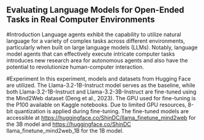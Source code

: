 ## Evaluating Language Models for Open-Ended Tasks in Real Computer Environments

#Introduction
Language agents exhibit the capability to utilize natural language for a variety of complex tasks across different environments, particularly when built on large language models (LLMs). Notably, language model agents that can effectively execute intricate computer tasks introduces new research area for autonomous agents and also have the potential to revolutionize human-computer interaction. 

#Experiment
In this experiment, models and datasets from Hugging Face are utilized. The Llama-3.2-1B-Instruct model serves as the baseline, while both Llama-3.2-1B-Instruct and Llama-3.2-3B-Instruct are fine-tuned using the Mind2Web dataset (Deng et al., 2023). The GPU used for fine-tuning is the P100 available on Kaggle notebooks. Due to limited GPU resources, 8-bit quantization is applied during fine-tuning. The fine-tuned models are accessible at https://huggingface.co/ShinDC/llama_finetune_mind2web for the 3B model and https://huggingface.co/ShinDC llama_finetune_mind2web_1B for the 1B model.
